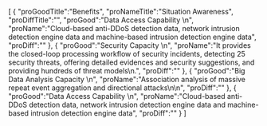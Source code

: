 [
	{
		"proGoodTitle":"Benefits",
		"proNameTitle":"Situation Awareness",
		"proDiffTitle":"",
		"proGood":"Data Access Capability \n",
		"proName":"Cloud-based anti-DDoS detection data, network intrusion detection engine data and machine-based intrusion detection engine data",
		"proDiff":""
	},
	{
		"proGood":"Security Capacity \n",
		"proName":"It provides the closed-loop processing workflow of security incidents, detecting 25 security threats, offering detailed evidences and security suggestions, and providing hundreds of threat models\n.",
		"proDiff":""
	},
	{
		"proGood":"Big Data Analysis Capacity \n",
		"proName":"Association analysis of massive repeat event aggregation and directional attacks\n\n",
		"proDiff":""
	},
	{
		"proGood":"Data Access Capability \n",
		"proName":"Cloud-based anti-DDoS detection data, network intrusion detection engine data and machine-based intrusion detection engine data",
		"proDiff":""
	}
]